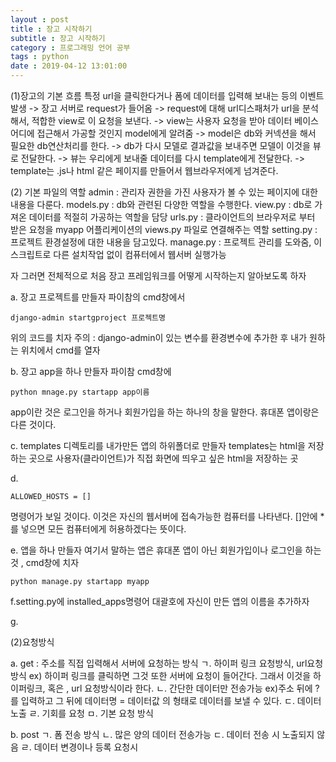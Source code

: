 ```yaml
---
layout : post
title : 장고 시작하기
subtitle : 장고 시작하기
category : 프로그래밍 언어 공부
tags : python
date : 2019-04-12 13:01:00
---
```


(1)장고의 기본 흐름
특정 url을 클릭한다거나 폼에 데이터를 입력해 보내는 등의 이벤트 발생
-> 장고 서버로 request가 들어옴
-> request에 대해 url디스패처가 url을 분석해서, 적합한 view로 이 요청을 보낸다.
-> view는 사용자 요청을 받아 데이터 베이스 어디에 접근해서 가공할 것인지 model에게 알려줌
-> model은 db와 커넥션을 해서 필요한 db연산처리를 한다.
-> db가 다시 모델로 결과값을 보내주면 모델이 이것을 뷰로 전달한다.
-> 뷰는 우리에게 보내줄 데이터를 다시 template에게 전달한다.
-> template는 .js나 html 같은 페이지를 만들어서 웹브라우저에게 넘겨준다.

(2) 기본 파일의 역할
admin : 관리자 권한을 가진 사용자가 볼 수 있는 페이지에 대한 내용을 다룬다.
models.py : db와 관련된 다양한 역할을 수행한다.
view.py : db로 가져온 데이터를 적절히 가공하는 역할을 담당
urls.py : 클라이언트의 브라우저로 부터 받은 요청을 myapp 어플리케이션의 views.py 파일로 연결해주는 역할
setting.py : 프로젝트 환경설정에 대한 내용을 담고있다.
manage.py : 프로젝트 관리를 도와줌, 이 스크립트로 다른 설치작업 없이 컴퓨터에서 웹서버 실행가능

자 그러면 전체적으로 처음 장고 프레임워크를 어떻게 시작하는지 알아보도록 하자


a. 장고 프로젝트를 만들자 파이참의 cmd창에서

```
django-admin startgproject 프로젝트명
```
위의 코드를 치자
주의 : django-admin이 있는 변수를 환경변수에 추가한 후 내가 원하는 위치에서 cmd를 열자

b. 장고 app을 하나 만들자
파이참 cmd창에
```
python mnage.py startapp app이름
```
app이란 것은 로그인을 하거나 회원가입을 하는 하나의 창을 말한다. 휴대폰 앱이랑은 다른 것이다.

c. templates 디렉토리를 내가만든 앱의 하위폴더로 만들자
templates는 html을 저장하는 곳으로 사용자(클라이언트)가 직접 화면에 띄우고 싶은 html을 저장하는 곳

d.
```
ALLOWED_HOSTS = []
```
명령어가 보일 것이다. 이것은 자신의 웹서버에 접속가능한 컴퓨터를
나타낸다.
[]안에 * 를 넣으면 모든 컴퓨터에게 허용하겠다는 뜻이다.

e. 앱을 하나 만들자 여기서 말하는 앱은 휴대폰 앱이 아닌 회원가입이나 로그인을 하는 것 , cmd창에 치자
```
python manage.py startapp myapp
```

f.setting.py에 installed_apps명령어 대괄호에 자신이 만든 앱의 이름을 추가하자

g.


(2)요청방식

a. get : 주소를 직접 입력해서 서버에 요청하는 방식
  ㄱ. 하이퍼 링크 요청방식, url요청방식
  ex) 하이퍼 링크를 클릭하면 그것 또한 서버에 요청이 들어간다.
      그래서 이것을 하이퍼링크, 혹은 , url 요청방식이라 한다.
  ㄴ. 간단한 데이터만 전송가능
   ex)주소 뒤에 ?를 입력하고 그 뒤에 데이터명 = 데이터값 의 형태로 데이터를 보낼 수 있다.
  ㄷ. 데이터 노출
  ㄹ. 기회를 요청
  ㅁ. 기본 요청 방식

b. post
  ㄱ. 폼 전송 방식
  ㄴ. 많은 양의 데이터 전송가능
  ㄷ. 데이터 전송 시 노출되지 않음
  ㄹ. 데이터 변경이나 등록 요청시
